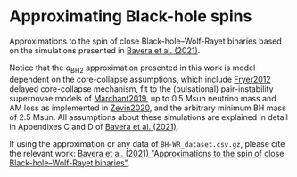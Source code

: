 # Approximating Black-hole spins
Approximations to the spin of close Black-hole–Wolf-Rayet binaries based on the simulations presented in [Bavera et al. (2021)](https://ui.adsabs.harvard.edu/abs/2021A%26A...647A.153B/abstract).

Notice that the $a_\mathrm{BH2}$ approximation presented in this work is model dependent on the core-collapse assumptions, which include [Fryer2012](https://ui.adsabs.harvard.edu/abs/2012ApJ...749...91F/abstract) delayed core-collapse mechanism, fit to the (pulsational) pair-instability supernovae models of [Marchant2019](https://ui.adsabs.harvard.edu/abs/2019ApJ...882...36M/abstract), up to 0.5 Msun neutrino mass and AM loss as implemented in [Zevin2020](https://ui.adsabs.harvard.edu/abs/2020ApJ...899L...1Z/abstract), and the arbitrary minimum BH mass of 2.5 Msun. All assumptions about these simulations are explained in detail in Appendixes C and D of [Bavera et al. (2021)](https://ui.adsabs.harvard.edu/abs/2021A%26A...647A.153B/abstract). 

If using the approximation or any data of `BH-WR_dataset.csv.gz`, please cite the relevant work: [Bavera et al. (2021) "Approximations to the spin of close Black-hole–Wolf-Rayet binaries"](https://ui.adsabs.harvard.edu/abs/2021arXiv210509077B/abstract).
